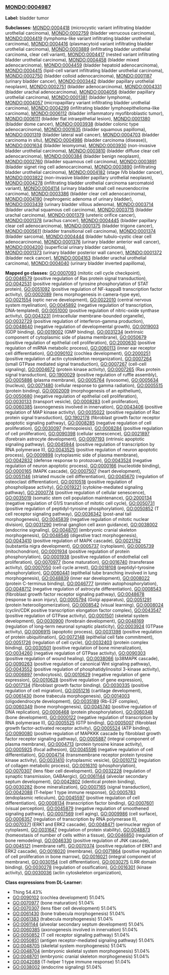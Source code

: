 
### [MONDO:0004987](http://purl.obolibrary.org/obo/MONDO_0004987)
**Label:** bladder tumor

**Subclasses:** [MONDO:0004418](http://purl.obolibrary.org/obo/MONDO_0004418) (microcystic variant infiltrating bladder urothelial carcinoma), [MONDO:0002759](http://purl.obolibrary.org/obo/MONDO_0002759) (bladder verrucous carcinoma), [MONDO:0004419](http://purl.obolibrary.org/obo/MONDO_0004419) (lymphoma-like variant infiltrating bladder urothelial carcinoma), [MONDO:0004416](http://purl.obolibrary.org/obo/MONDO_0004416) (plasmacytoid variant infiltrating bladder urothelial carcinoma), [MONDO:0003889](http://purl.obolibrary.org/obo/MONDO_0003889) (infiltrating bladder urothelial carcinoma, clear cell variant), [MONDO:0004417](http://purl.obolibrary.org/obo/MONDO_0004417) (nested variant infiltrating bladder urothelial carcinoma), [MONDO:0004458](http://purl.obolibrary.org/obo/MONDO_0004458) (bladder mixed adenocarcinoma), [MONDO:0004459](http://purl.obolibrary.org/obo/MONDO_0004459) (bladder hepatoid adenocarcinoma), [MONDO:0004415](http://purl.obolibrary.org/obo/MONDO_0004415) (lipid-cell variant infiltrating bladder urothelial carcinoma), [MONDO:0002750](http://purl.obolibrary.org/obo/MONDO_0002750) (bladder colloid adenocarcinoma), [MONDO:0001187](http://purl.obolibrary.org/obo/MONDO_0001187) (urinary bladder cancer), [MONDO:0003442](http://purl.obolibrary.org/obo/MONDO_0003442) (bladder papillary urothelial neoplasm), [MONDO:0002751](http://purl.obolibrary.org/obo/MONDO_0002751) (bladder adenocarcinoma), [MONDO:0004331](http://purl.obolibrary.org/obo/MONDO_0004331) (bladder urachal adenocarcinoma), [MONDO:0004056](http://purl.obolibrary.org/obo/MONDO_0004056) (bladder papillary urothelial carcinoma), [MONDO:0001381](http://purl.obolibrary.org/obo/MONDO_0001381) (bladder lymphoma), [MONDO:0004057](http://purl.obolibrary.org/obo/MONDO_0004057) (micropapillary variant infiltrating bladder urothelial carcinoma), [MONDO:0004299](http://purl.obolibrary.org/obo/MONDO_0004299) (infiltrating bladder lymphoepithelioma-like carcinoma), [MONDO:0006112](http://purl.obolibrary.org/obo/MONDO_0006112) (bladder inflammatory myofibroblastic tumor), [MONDO:0006111](http://purl.obolibrary.org/obo/MONDO_0006111) (bladder flat intraepithelial lesion), [MONDO:0001380](http://purl.obolibrary.org/obo/MONDO_0001380) (bladder dome cancer), [MONDO:0003938](http://purl.obolibrary.org/obo/MONDO_0003938) (bladder colonic type adenocarcinoma), [MONDO:0001635](http://purl.obolibrary.org/obo/MONDO_0001635) (bladder squamous papilloma), [MONDO:0001319](http://purl.obolibrary.org/obo/MONDO_0001319) (bladder lateral wall cancer), [MONDO:0004703](http://purl.obolibrary.org/obo/MONDO_0004703) (bladder carcinoma in situ), [MONDO:0004986](http://purl.obolibrary.org/obo/MONDO_0004986) (bladder carcinoma (disease)), [MONDO:0001634](http://purl.obolibrary.org/obo/MONDO_0001634) (bladder leiomyoma), [MONDO:0003930](http://purl.obolibrary.org/obo/MONDO_0003930) (non-invasive bladder urothelial carcinoma), [MONDO:0003810](http://purl.obolibrary.org/obo/MONDO_0003810) (bladder diffuse clear cell adenocarcinoma), [MONDO:0000384](http://purl.obolibrary.org/obo/MONDO_0000384) (bladder benign neoplasm), [MONDO:0002760](http://purl.obolibrary.org/obo/MONDO_0002760) (bladder squamous cell carcinoma), [MONDO:0003891](http://purl.obolibrary.org/obo/MONDO_0003891) (bladder signet ring cell adenocarcinoma), [MONDO:0003890](http://purl.obolibrary.org/obo/MONDO_0003890) (infiltrating bladder urothelial carcinoma), [MONDO:0004182](http://purl.obolibrary.org/obo/MONDO_0004182) (stage IVb bladder cancer), [MONDO:0003822](http://purl.obolibrary.org/obo/MONDO_0003822) (non-invasive bladder papillary urothelial neoplasm), [MONDO:0004278](http://purl.obolibrary.org/obo/MONDO_0004278) (infiltrating bladder urothelial carcinoma sarcomatoid variant), [MONDO:0004114](http://purl.obolibrary.org/obo/MONDO_0004114) (urinary bladder small cell neuroendocrine carcinoma), [MONDO:0003386](http://purl.obolibrary.org/obo/MONDO_0003386) (bladder clear cell adenocarcinoma), [MONDO:0004190](http://purl.obolibrary.org/obo/MONDO_0004190) (nephrogenic adenoma of urinary bladder), [MONDO:0003439](http://purl.obolibrary.org/obo/MONDO_0003439) (urinary bladder villous adenoma), [MONDO:0003714](http://purl.obolibrary.org/obo/MONDO_0003714) (bladder urachal squamous cell carcinoma), [MONDO:0003715](http://purl.obolibrary.org/obo/MONDO_0003715) (bladder urachal carcinoma), [MONDO:0001379](http://purl.obolibrary.org/obo/MONDO_0001379) (ureteric orifice cancer), [MONDO:0001378](http://purl.obolibrary.org/obo/MONDO_0001378) (urachus cancer), [MONDO:0004445](http://purl.obolibrary.org/obo/MONDO_0004445) (bladder papillary clear cell adenocarcinoma), [MONDO:0001375](http://purl.obolibrary.org/obo/MONDO_0001375) (bladder trigone cancer), [MONDO:0005611](http://purl.obolibrary.org/obo/MONDO_0005611) (bladder transitional cell carcinoma), [MONDO:0001374](http://purl.obolibrary.org/obo/MONDO_0001374) (bladder sarcoma), [MONDO:0004444](http://purl.obolibrary.org/obo/MONDO_0004444) (bladder tubulo-cystic clear cell adenocarcinoma), [MONDO:0001376](http://purl.obolibrary.org/obo/MONDO_0001376) (urinary bladder anterior wall cancer), [MONDO:0004200](http://purl.obolibrary.org/obo/MONDO_0004200) (superficial urinary bladder carcinoma), [MONDO:0001373](http://purl.obolibrary.org/obo/MONDO_0001373) (urinary bladder posterior wall cancer), [MONDO:0001372](http://purl.obolibrary.org/obo/MONDO_0001372) (bladder neck cancer), [MONDO:0004163](http://purl.obolibrary.org/obo/MONDO_0004163) (bladder urachal urothelial carcinoma), [MONDO:0004040](http://purl.obolibrary.org/obo/MONDO_0004040) (urinary bladder inverted papilloma), 

**Mapped go classes:** [GO:0007093](http://purl.obolibrary.org/obo/GO_0007093) (mitotic cell cycle checkpoint), [GO:0046579](http://purl.obolibrary.org/obo/GO_0046579) (positive regulation of Ras protein signal transduction), [GO:0042531](http://purl.obolibrary.org/obo/GO_0042531) (positive regulation of tyrosine phosphorylation of STAT protein), [GO:0051092](http://purl.obolibrary.org/obo/GO_0051092) (positive regulation of NF-kappaB transcription factor activity), [GO:0002089](http://purl.obolibrary.org/obo/GO_0002089) (lens morphogenesis in camera-type eye), [GO:0021554](http://purl.obolibrary.org/obo/GO_0021554) (optic nerve development), [GO:0022010](http://purl.obolibrary.org/obo/GO_0022010) (central nervous system myelination), [GO:0045892](http://purl.obolibrary.org/obo/GO_0045892) (negative regulation of transcription, DNA-templated), [GO:0051000](http://purl.obolibrary.org/obo/GO_0051000) (positive regulation of nitric-oxide synthase activity), [GO:0043231](http://purl.obolibrary.org/obo/GO_0043231) (intracellular membrane-bounded organelle), [GO:0032729](http://purl.obolibrary.org/obo/GO_0032729) (positive regulation of interferon-gamma production), [GO:0048640](http://purl.obolibrary.org/obo/GO_0048640) (negative regulation of developmental growth), [GO:0019003](http://purl.obolibrary.org/obo/GO_0019003) (GDP binding), [GO:0019002](http://purl.obolibrary.org/obo/GO_0019002) (GMP binding), [GO:0031234](http://purl.obolibrary.org/obo/GO_0031234) (extrinsic component of cytoplasmic side of plasma membrane), [GO:0050679](http://purl.obolibrary.org/obo/GO_0050679) (positive regulation of epithelial cell proliferation), [GO:2000630](http://purl.obolibrary.org/obo/GO_2000630) (positive regulation of miRNA metabolic process), [GO:0060113](http://purl.obolibrary.org/obo/GO_0060113) (inner ear receptor cell differentiation), [GO:0090102](http://purl.obolibrary.org/obo/GO_0090102) (cochlea development), [GO:2000251](http://purl.obolibrary.org/obo/GO_2000251) (positive regulation of actin cytoskeleton reorganization), [GO:0007264](http://purl.obolibrary.org/obo/GO_0007264) (small GTPase mediated signal transduction), [GO:0007267](http://purl.obolibrary.org/obo/GO_0007267) (cell-cell signaling), [GO:0004672](http://purl.obolibrary.org/obo/GO_0004672) (protein kinase activity), [GO:0007265](http://purl.obolibrary.org/obo/GO_0007265) (Ras protein signal transduction), [GO:1900029](http://purl.obolibrary.org/obo/GO_1900029) (positive regulation of ruffle assembly), [GO:0005886](http://purl.obolibrary.org/obo/GO_0005886) (plasma membrane), [GO:0005764](http://purl.obolibrary.org/obo/GO_0005764) (lysosome), [GO:0005634](http://purl.obolibrary.org/obo/GO_0005634) (nucleus), [GO:0071480](http://purl.obolibrary.org/obo/GO_0071480) (cellular response to gamma radiation), [GO:0005515](http://purl.obolibrary.org/obo/GO_0005515) (protein binding), [GO:0002009](http://purl.obolibrary.org/obo/GO_0002009) (morphogenesis of an epithelium), [GO:0050680](http://purl.obolibrary.org/obo/GO_0050680) (negative regulation of epithelial cell proliferation), [GO:0030133](http://purl.obolibrary.org/obo/GO_0030133) (transport vesicle), [GO:0008283](http://purl.obolibrary.org/obo/GO_0008283) (cell proliferation), [GO:0060385](http://purl.obolibrary.org/obo/GO_0060385) (axonogenesis involved in innervation), [GO:0043406](http://purl.obolibrary.org/obo/GO_0043406) (positive regulation of MAP kinase activity), [GO:0035022](http://purl.obolibrary.org/obo/GO_0035022) (positive regulation of Rac protein signal transduction), [GO:1902178](http://purl.obolibrary.org/obo/GO_1902178) (fibroblast growth factor receptor apoptotic signaling pathway), [GO:0008285](http://purl.obolibrary.org/obo/GO_0008285) (negative regulation of cell proliferation), [GO:0030097](http://purl.obolibrary.org/obo/GO_0030097) (hemopoiesis), [GO:0008284](http://purl.obolibrary.org/obo/GO_0008284) (positive regulation of cell proliferation), [GO:0090398](http://purl.obolibrary.org/obo/GO_0090398) (cellular senescence), [GO:0021897](http://purl.obolibrary.org/obo/GO_0021897) (forebrain astrocyte development), [GO:0097193](http://purl.obolibrary.org/obo/GO_0097193) (intrinsic apoptotic signaling pathway), [GO:0045944](http://purl.obolibrary.org/obo/GO_0045944) (positive regulation of transcription by RNA polymerase II), [GO:0043525](http://purl.obolibrary.org/obo/GO_0043525) (positive regulation of neuron apoptotic process), [GO:0009898](http://purl.obolibrary.org/obo/GO_0009898) (cytoplasmic side of plasma membrane), [GO:0042832](http://purl.obolibrary.org/obo/GO_0042832) (defense response to protozoan), [GO:0043524](http://purl.obolibrary.org/obo/GO_0043524) (negative regulation of neuron apoptotic process), [GO:0000166](http://purl.obolibrary.org/obo/GO_0000166) (nucleotide binding), [GO:0000165](http://purl.obolibrary.org/obo/GO_0000165) (MAPK cascade), [GO:0007507](http://purl.obolibrary.org/obo/GO_0007507) (heart development), [GO:0051146](http://purl.obolibrary.org/obo/GO_0051146) (striated muscle cell differentiation), [GO:0045670](http://purl.obolibrary.org/obo/GO_0045670) (regulation of osteoclast differentiation), [GO:0010518](http://purl.obolibrary.org/obo/GO_0010518) (positive regulation of phospholipase activity), [GO:0019221](http://purl.obolibrary.org/obo/GO_0019221) (cytokine-mediated signaling pathway), [GO:2000774](http://purl.obolibrary.org/obo/GO_2000774) (positive regulation of cellular senescence), [GO:0035019](http://purl.obolibrary.org/obo/GO_0035019) (somatic stem cell population maintenance), [GO:2000134](http://purl.obolibrary.org/obo/GO_2000134) (negative regulation of G1/S transition of mitotic cell cycle), [GO:0050731](http://purl.obolibrary.org/obo/GO_0050731) (positive regulation of peptidyl-tyrosine phosphorylation), [GO:0050852](http://purl.obolibrary.org/obo/GO_0050852) (T cell receptor signaling pathway), [GO:0036342](http://purl.obolibrary.org/obo/GO_0036342) (post-anal tail morphogenesis), [GO:0045839](http://purl.obolibrary.org/obo/GO_0045839) (negative regulation of mitotic nuclear division), [GO:0031290](http://purl.obolibrary.org/obo/GO_0031290) (retinal ganglion cell axon guidance), [GO:0038002](http://purl.obolibrary.org/obo/GO_0038002) (endocrine signaling), [GO:0048701](http://purl.obolibrary.org/obo/GO_0048701) (embryonic cranial skeleton morphogenesis), [GO:0048546](http://purl.obolibrary.org/obo/GO_0048546) (digestive tract morphogenesis), [GO:0043410](http://purl.obolibrary.org/obo/GO_0043410) (positive regulation of MAPK cascade), [GO:0021762](http://purl.obolibrary.org/obo/GO_0021762) (substantia nigra development), [GO:0005737](http://purl.obolibrary.org/obo/GO_0005737) (cytoplasm), [GO:0005739](http://purl.obolibrary.org/obo/GO_0005739) (mitochondrion), [GO:0001934](http://purl.obolibrary.org/obo/GO_0001934) (positive regulation of protein phosphorylation), [GO:0001938](http://purl.obolibrary.org/obo/GO_0001938) (positive regulation of endothelial cell proliferation), [GO:0070977](http://purl.obolibrary.org/obo/GO_0070977) (bone maturation), [GO:0016740](http://purl.obolibrary.org/obo/GO_0016740) (transferase activity), [GO:0007050](http://purl.obolibrary.org/obo/GO_0007050) (cell cycle arrest), [GO:0018108](http://purl.obolibrary.org/obo/GO_0018108) (peptidyl-tyrosine phosphorylation), [GO:0060441](http://purl.obolibrary.org/obo/GO_0060441) (epithelial tube branching involved in lung morphogenesis), [GO:0048839](http://purl.obolibrary.org/obo/GO_0048839) (inner ear development), [GO:0008022](http://purl.obolibrary.org/obo/GO_0008022) (protein C-terminus binding), [GO:0046777](http://purl.obolibrary.org/obo/GO_0046777) (protein autophosphorylation), [GO:0048712](http://purl.obolibrary.org/obo/GO_0048712) (negative regulation of astrocyte differentiation), [GO:0008543](http://purl.obolibrary.org/obo/GO_0008543) (fibroblast growth factor receptor signaling pathway), [GO:0048678](http://purl.obolibrary.org/obo/GO_0048678) (response to axon injury), [GO:0005794](http://purl.obolibrary.org/obo/GO_0005794) (Golgi apparatus), [GO:0051291](http://purl.obolibrary.org/obo/GO_0051291) (protein heterooligomerization), [GO:0008542](http://purl.obolibrary.org/obo/GO_0008542) (visual learning), [GO:0008024](http://purl.obolibrary.org/obo/GO_0008024) (cyclin/CDK positive transcription elongation factor complex), [GO:0043547](http://purl.obolibrary.org/obo/GO_0043547) (positive regulation of GTPase activity), [GO:0001501](http://purl.obolibrary.org/obo/GO_0001501) (skeletal system development), [GO:0030900](http://purl.obolibrary.org/obo/GO_0030900) (forebrain development), [GO:0048169](http://purl.obolibrary.org/obo/GO_0048169) (regulation of long-term neuronal synaptic plasticity), [GO:0003924](http://purl.obolibrary.org/obo/GO_0003924) (GTPase activity), [GO:0006915](http://purl.obolibrary.org/obo/GO_0006915) (apoptotic process), [GO:0031398](http://purl.obolibrary.org/obo/GO_0031398) (positive regulation of protein ubiquitination), [GO:0072148](http://purl.obolibrary.org/obo/GO_0072148) (epithelial cell fate commitment), [GO:0051726](http://purl.obolibrary.org/obo/GO_0051726) (regulation of cell cycle), [GO:0032403](http://purl.obolibrary.org/obo/GO_0032403) (protein complex binding), [GO:0030501](http://purl.obolibrary.org/obo/GO_0030501) (positive regulation of bone mineralization), [GO:0034260](http://purl.obolibrary.org/obo/GO_0034260) (negative regulation of GTPase activity), [GO:0090303](http://purl.obolibrary.org/obo/GO_0090303) (positive regulation of wound healing), [GO:0038066](http://purl.obolibrary.org/obo/GO_0038066) (p38MAPK cascade), [GO:0090263](http://purl.obolibrary.org/obo/GO_0090263) (positive regulation of canonical Wnt signaling pathway), [GO:0043552](http://purl.obolibrary.org/obo/GO_0043552) (positive regulation of phosphatidylinositol 3-kinase activity), [GO:0006897](http://purl.obolibrary.org/obo/GO_0006897) (endocytosis), [GO:0010629](http://purl.obolibrary.org/obo/GO_0010629) (negative regulation of gene expression), [GO:0010628](http://purl.obolibrary.org/obo/GO_0010628) (positive regulation of gene expression), [GO:0017134](http://purl.obolibrary.org/obo/GO_0017134) (fibroblast growth factor binding), [GO:0030335](http://purl.obolibrary.org/obo/GO_0030335) (positive regulation of cell migration), [GO:0051216](http://purl.obolibrary.org/obo/GO_0051216) (cartilage development), [GO:0061430](http://purl.obolibrary.org/obo/GO_0061430) (bone trabecula morphogenesis), [GO:0014003](http://purl.obolibrary.org/obo/GO_0014003) (oligodendrocyte development), [GO:0035189](http://purl.obolibrary.org/obo/GO_0035189) (Rb-E2F complex), [GO:0060349](http://purl.obolibrary.org/obo/GO_0060349) (bone morphogenesis), [GO:0045740](http://purl.obolibrary.org/obo/GO_0045740) (positive regulation of DNA replication), [GO:0006468](http://purl.obolibrary.org/obo/GO_0006468) (protein phosphorylation), [GO:0060348](http://purl.obolibrary.org/obo/GO_0060348) (bone development), [GO:0000122](http://purl.obolibrary.org/obo/GO_0000122) (negative regulation of transcription by RNA polymerase II), [GO:0005525](http://purl.obolibrary.org/obo/GO_0005525) (GTP binding), [GO:0005007](http://purl.obolibrary.org/obo/GO_0005007) (fibroblast growth factor-activated receptor activity), [GO:0005524](http://purl.obolibrary.org/obo/GO_0005524) (ATP binding), [GO:0090080](http://purl.obolibrary.org/obo/GO_0090080) (positive regulation of MAPKKK cascade by fibroblast growth factor receptor signaling pathway), [GO:0005887](http://purl.obolibrary.org/obo/GO_0005887) (integral component of plasma membrane), [GO:0004713](http://purl.obolibrary.org/obo/GO_0004713) (protein tyrosine kinase activity), [GO:0005925](http://purl.obolibrary.org/obo/GO_0005925) (focal adhesion), [GO:0045596](http://purl.obolibrary.org/obo/GO_0045596) (negative regulation of cell differentiation), [GO:0004714](http://purl.obolibrary.org/obo/GO_0004714) (transmembrane receptor protein tyrosine kinase activity), [GO:0031410](http://purl.obolibrary.org/obo/GO_0031410) (cytoplasmic vesicle), [GO:0010712](http://purl.obolibrary.org/obo/GO_0010712) (regulation of collagen metabolic process), [GO:0016310](http://purl.obolibrary.org/obo/GO_0016310) (phosphorylation), [GO:0070307](http://purl.obolibrary.org/obo/GO_0070307) (lens fiber cell development), [GO:0032228](http://purl.obolibrary.org/obo/GO_0032228) (regulation of synaptic transmission, GABAergic), [GO:0061144](http://purl.obolibrary.org/obo/GO_0061144) (alveolar secondary septum development), [GO:0042802](http://purl.obolibrary.org/obo/GO_0042802) (identical protein binding), [GO:0030282](http://purl.obolibrary.org/obo/GO_0030282) (bone mineralization), [GO:0007165](http://purl.obolibrary.org/obo/GO_0007165) (signal transduction), [GO:0042088](http://purl.obolibrary.org/obo/GO_0042088) (T-helper 1 type immune response), [GO:0005783](http://purl.obolibrary.org/obo/GO_0005783) (endoplasmic reticulum), [GO:0045597](http://purl.obolibrary.org/obo/GO_0045597) (positive regulation of cell differentiation), [GO:0008134](http://purl.obolibrary.org/obo/GO_0008134) (transcription factor binding), [GO:0007601](http://purl.obolibrary.org/obo/GO_0007601) (visual perception), [GO:0045879](http://purl.obolibrary.org/obo/GO_0045879) (negative regulation of smoothened signaling pathway), [GO:0007569](http://purl.obolibrary.org/obo/GO_0007569) (cell aging), [GO:0009986](http://purl.obolibrary.org/obo/GO_0009986) (cell surface), [GO:0006357](http://purl.obolibrary.org/obo/GO_0006357) (regulation of transcription by RNA polymerase II), [GO:0070371](http://purl.obolibrary.org/obo/GO_0070371) (ERK1 and ERK2 cascade), [GO:0048471](http://purl.obolibrary.org/obo/GO_0048471) (perinuclear region of cytoplasm), [GO:0031647](http://purl.obolibrary.org/obo/GO_0031647) (regulation of protein stability), [GO:0048873](http://purl.obolibrary.org/obo/GO_0048873) (homeostasis of number of cells within a tissue), [GO:0046850](http://purl.obolibrary.org/obo/GO_0046850) (regulation of bone remodeling), [GO:0046330](http://purl.obolibrary.org/obo/GO_0046330) (positive regulation of JNK cascade), [GO:0045121](http://purl.obolibrary.org/obo/GO_0045121) (membrane raft), [GO:0070374](http://purl.obolibrary.org/obo/GO_0070374) (positive regulation of ERK1 and ERK2 cascade), [GO:0016020](http://purl.obolibrary.org/obo/GO_0016020) (membrane), [GO:0071864](http://purl.obolibrary.org/obo/GO_0071864) (positive regulation of cell proliferation in bone marrow), [GO:0016021](http://purl.obolibrary.org/obo/GO_0016021) (integral component of membrane), [GO:0030154](http://purl.obolibrary.org/obo/GO_0030154) (cell differentiation), [GO:0030275](http://purl.obolibrary.org/obo/GO_0030275) (LRR domain binding), [GO:0030278](http://purl.obolibrary.org/obo/GO_0030278) (regulation of ossification), [GO:0016301](http://purl.obolibrary.org/obo/GO_0016301) (kinase activity), [GO:0030036](http://purl.obolibrary.org/obo/GO_0030036) (actin cytoskeleton organization), 

**Class expressions from DL-Learner:**

- Thing 54.43%
- [GO:0090102](http://purl.obolibrary.org/obo/GO_0090102) (cochlea development) 51.04%
- [GO:0070977](http://purl.obolibrary.org/obo/GO_0070977) (bone maturation) 51.04%
- [GO:0070307](http://purl.obolibrary.org/obo/GO_0070307) (lens fiber cell development) 51.04%
- [GO:0061430](http://purl.obolibrary.org/obo/GO_0061430) (bone trabecula morphogenesis) 51.04%
- [GO:0061383](http://purl.obolibrary.org/obo/GO_0061383) (trabecula morphogenesis) 51.04%
- [GO:0061144](http://purl.obolibrary.org/obo/GO_0061144) (alveolar secondary septum development) 51.04%
- [GO:0060385](http://purl.obolibrary.org/obo/GO_0060385) (axonogenesis involved in innervation) 51.04%
- [GO:0050852](http://purl.obolibrary.org/obo/GO_0050852) (T cell receptor signaling pathway) 51.04%
- [GO:0050851](http://purl.obolibrary.org/obo/GO_0050851) (antigen receptor-mediated signaling pathway) 51.04%
- [GO:0048705](http://purl.obolibrary.org/obo/GO_0048705) (skeletal system morphogenesis) 51.04%
- [GO:0048704](http://purl.obolibrary.org/obo/GO_0048704) (embryonic skeletal system morphogenesis) 51.04%
- [GO:0048701](http://purl.obolibrary.org/obo/GO_0048701) (embryonic cranial skeleton morphogenesis) 51.04%
- [GO:0042088](http://purl.obolibrary.org/obo/GO_0042088) (T-helper 1 type immune response) 51.04%
- [GO:0038002](http://purl.obolibrary.org/obo/GO_0038002) (endocrine signaling) 51.04%


